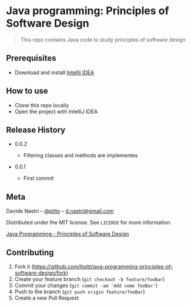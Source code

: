 # Java programming: Principles of Software Design
> This repo contains Java code to study principles of software design

## Prerequisites

- Download and install [Intellij IDEA](https://www.jetbrains.com/idea/download)  

## How to use

- Clone this repo locally
- Open the project with IntelliJ IDEA

## Release History

* 0.0.2
    * Filtering classes and methods are implementes

* 0.0.1
    * First commit

## Meta

Davide Nastri – [@pitto](https://twitter.com/pitto) – d.nastri@gmail.com

Distributed under the MIT license. See ``LICENSE`` for more information.

[Java Programming - Principles of Software Design](https://github.com/ltpitt/java-programming-principles-of-software-design)

## Contributing

1. Fork it (<https://github.com/ltpitt/java-programming-principles-of-software-design/fork>)
2. Create your feature branch (`git checkout -b feature/fooBar`)
3. Commit your changes (`git commit -am 'Add some fooBar'`)
4. Push to the branch (`git push origin feature/fooBar`)
5. Create a new Pull Request
